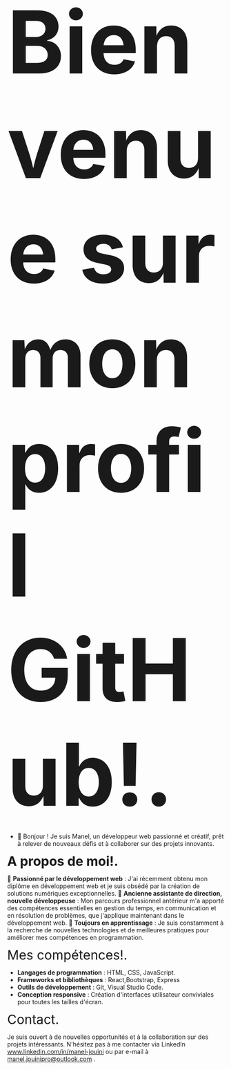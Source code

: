 <span style="font-size: 200px;">**Bienvenue sur mon profil GitHub!.**</span>

- 👋 Bonjour ! Je suis Manel, un développeur web passionné et créatif, prêt à relever de nouveaux défis et à collaborer sur des projets innovants.
  
<span style="font-size: 30px;">**A propos de moi!.**</span>

🌟 **Passionné par le développement web** : J'ai récemment obtenu mon diplôme en développement web et je suis obsédé par la création de solutions numériques exceptionnelles.
💼 **Ancienne assistante de direction, nouvelle développeuse** : Mon parcours professionnel antérieur m'a apporté des compétences essentielles en gestion du temps,
en communication et en résolution de problèmes, que j'applique maintenant dans le développement web.
🚀 **Toujours en apprentissage** : Je suis constamment à la recherche de nouvelles technologies et de meilleures pratiques pour améliorer mes compétences en programmation.

<span style="font-size: 30px;">Mes compétences!.</span>

- **Langages de programmation** : HTML, CSS, JavaScript.
- **Frameworks et bibliothèques** : React,Bootstrap, Express
- **Outils de développement** : Git, Visual Studio Code.
- **Conception responsive** : Création d'interfaces utilisateur conviviales pour toutes les tailles d'écran.

<span style="font-size: 30px;">Contact.</span>

Je suis ouvert à de nouvelles opportunités et à la collaboration sur des projets intéressants.
N'hésitez pas à me contacter via LinkedIn www.linkedin.com/in/manel-jouini ou par e-mail à manel.jouinipro@outlook.com .
